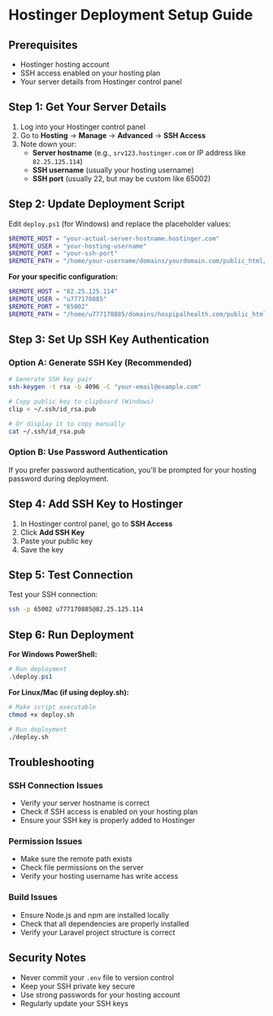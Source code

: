 # Hostinger Deployment Setup Guide

## Prerequisites

-   Hostinger hosting account
-   SSH access enabled on your hosting plan
-   Your server details from Hostinger control panel

## Step 1: Get Your Server Details

1. Log into your Hostinger control panel
2. Go to **Hosting** → **Manage** → **Advanced** → **SSH Access**
3. Note down your:
    - **Server hostname** (e.g., `srv123.hostinger.com` or IP address like `82.25.125.114`)
    - **SSH username** (usually your hosting username)
    - **SSH port** (usually 22, but may be custom like 65002)

## Step 2: Update Deployment Script

Edit `deploy.ps1` (for Windows) and replace the placeholder values:

```powershell
$REMOTE_HOST = "your-actual-server-hostname.hostinger.com"
$REMOTE_USER = "your-hosting-username"
$REMOTE_PORT = "your-ssh-port"
$REMOTE_PATH = "/home/your-username/domains/yourdomain.com/public_html/booking"
```

**For your specific configuration:**

```powershell
$REMOTE_HOST = "82.25.125.114"
$REMOTE_USER = "u777170885"
$REMOTE_PORT = "65002"
$REMOTE_PATH = "/home/u777170885/domains/hospipalhealth.com/public_html/booking"
```

## Step 3: Set Up SSH Key Authentication

### Option A: Generate SSH Key (Recommended)

```bash
# Generate SSH key pair
ssh-keygen -t rsa -b 4096 -C "your-email@example.com"

# Copy public key to clipboard (Windows)
clip < ~/.ssh/id_rsa.pub

# Or display it to copy manually
cat ~/.ssh/id_rsa.pub
```

### Option B: Use Password Authentication

If you prefer password authentication, you'll be prompted for your hosting password during deployment.

## Step 4: Add SSH Key to Hostinger

1. In Hostinger control panel, go to **SSH Access**
2. Click **Add SSH Key**
3. Paste your public key
4. Save the key

## Step 5: Test Connection

Test your SSH connection:

```bash
ssh -p 65002 u777170885@82.25.125.114
```

## Step 6: Run Deployment

**For Windows PowerShell:**

```powershell
# Run deployment
.\deploy.ps1
```

**For Linux/Mac (if using deploy.sh):**

```bash
# Make script executable
chmod +x deploy.sh

# Run deployment
./deploy.sh
```

## Troubleshooting

### SSH Connection Issues

-   Verify your server hostname is correct
-   Check if SSH access is enabled on your hosting plan
-   Ensure your SSH key is properly added to Hostinger

### Permission Issues

-   Make sure the remote path exists
-   Check file permissions on the server
-   Verify your hosting username has write access

### Build Issues

-   Ensure Node.js and npm are installed locally
-   Check that all dependencies are properly installed
-   Verify your Laravel project structure is correct

## Security Notes

-   Never commit your `.env` file to version control
-   Keep your SSH private key secure
-   Use strong passwords for your hosting account
-   Regularly update your SSH keys
